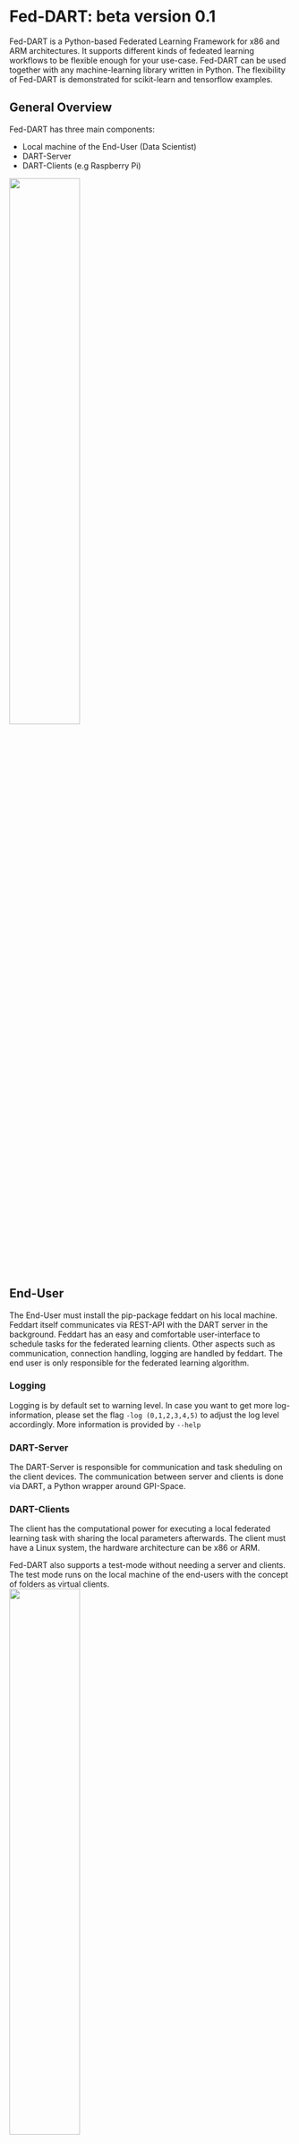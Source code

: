 # Fed-DART: beta version 0.1
Fed-DART is a Python-based Federated Learning Framework for x86 and ARM architectures. It supports different kinds of fedeated learning workflows to be flexible enough for your use-case.
Fed-DART can be used together with any machine-learning library written in Python. The flexibility of Fed-DART is demonstrated for scikit-learn and tensorflow examples.

## General Overview
Fed-DART has three main components:

* Local machine of the End-User (Data Scientist)
* DART-Server
* DART-Clients (e.g Raspberry Pi)
<img src="/images/general_workflow_feddart.png" width="50%" height="50%" />

## End-User

The End-User must install the pip-package feddart on his local machine.
Feddart itself communicates via REST-API with the DART server in the background.
Feddart has an easy and comfortable user-interface to schedule tasks for the federated learning clients.
Other aspects such as communication, connection handling, logging are handled by feddart. The end
user is only responsible for the federated learning algorithm.

### Logging
Logging is by default set to warning level. In case you want to get more log-information, please set the flag
``` -log (0,1,2,3,4,5) ``` to adjust the log level accordingly. More information is provided by ```--help```
### DART-Server
The DART-Server is responsible for communication and task sheduling on the client devices. The communication between
server and clients is done via DART, a Python wrapper around GPI-Space.

### DART-Clients
The client has the computational power for executing a local federated learning task with sharing the local parameters afterwards.
The client must have a Linux system, the hardware architecture can be x86 or ARM. 

Fed-DART also supports  a test-mode without needing a server and clients. The test mode runs on the local machine of the end-users
with the concept of folders as virtual clients.\
<img src="/images/test_workflow_feddart.png" width="50%" height="50%" />
 
## Test Environment with DART-Server and DART-Client as Docker-Container.
For experimental usage we recommend to use Docker. We provide a docker-compose file for automatically setting up the infrastructure. <br>
<img src="/images/docker_workflow_feddart.png" width="50%" height="50%" />
<br>
This will create a container for the DART-Server and two DART-Client containers.  
Following steps are needed: <br>
- cd docker/ 
- docker-compose build 
- docker-compose up -d (starts the infrastructure)
- docker-compose down (shut down the infrastructure after experiments)

**NOTE:** The used Docker-container are not optimized for security and size.

## Getting Started: Examples 
We have three simple examples to sketch the general workflow of Fed-DART usage.
All examples have two options
```python
python example_program -m test/real -ep 0
```
The option -m switch between test or real mode. The option -ep is needed for test mode to have an error probability. 
For the sake of brevity we look at the federated averaging example using MNIST dataset.
The code which runs on end user's local machine can be found in examples/federated_averaging.
Before executing the learning algorithm, end-user must initialize the WorkflowManager which 
is the user-interface to Fed-DART.
```python
from feddart.workflowManager import WorkflowManager
manager = WorkflowManager()
```
For some use-case, it's necessary that an initialization task is executed on every client device before any learning task.
In the current example, client must know the model structure before training the model itself (we only send 
the model's weights during learning process to the clients). Therefore the user can create an init task at the begining.
Fed-DART automatically sends this init task to clients, also to the ones connected later on, and checks if the init task was sucessfully executed on all clients before accepting new tasks. The server and server-known clients can 
be started through the function startFedDART.
```python
manager.createInitTask( parameterDict = {"model_structure": global_model.to_json()}
                      , filePath = "client_learning"
                      , executeFunction = "init"
                      )
manager.startFedDART( runtimeFile = "../serverFile.json" 
                    , maximal_numberDevices = 100
                    )
```
Fed-DART will support multiple federated learning workflows. In the current stage of development, we only support the case of sending tasks (taskType 1) to specific devices. The case of sending tasks to devices, which fulfills certain hardware requirements, will be included soon. <br>
To specify the parameterDict for the task, fetch the currently connected devices from the DART-server and set parameters.
```python
list_devices = manager.getAllDeviceNames()
parameterDict = {}
for idx, device in enumerate(list_devices):
	parameterDict[device] = { "global_model_weights": global_model_weights 
							, "batch_size": 10*idx + 8
							, "epochs": idx + 1 
							}
```
Afterwards start the task.
```python
handle = manager.startTask( taskType = 1 
                          , parameterDict = parameterDict
                          , filePath = "client_learning" 
                          , executeFunction = "learn"
                          )
while manager.getTaskStatus(handle) != manager.TASK_STATUS_FINISHED:
    time.sleep(3)
taskResult = manager.getTaskResult(handle) #return all results which are currently available

```
To execute this function we will now look on client side in the file client1/client_learning and the two functions
init and learn. To use these functions together with feddart you must decorate them with @feddart.
The init function has no return value. If an exception is thrown during the init task it will be automatically returned.

```python
from feddart.messageTranslator import feddart

@feddart
def init(model_structure):
    client_model = keras.models.model_from_json(model_structure)
    #then store it somewhere 

@feddart
def learn(global_model_weights, batch_size, epochs):
    cwd = os.path.dirname(os.path.abspath(__file__))
    client_model = keras.models.load_model(cwd + "/" + MODEL_NAME)
    client_model.compile( optimizer = "sgd", loss = "mse")
    client_model.set_weights(global_model_weights)
    x_train, y_train = get_mnist_train_data()
    client_model.fit( x_train
                    , y_train
                    , epochs = epochs
                    , batch_size = batch_size
                    )
    return client_model.get_weights()
```

## Using Fed-DART as pip package
To use feddart as pip package on your local machine cd into the repo and type
in the console
```python
pip install .
```
Afterwards you can integrate feddart in any project with from feddart.workflowManager import WorkflowManager.

## Functions in WorkflowManager
* Instantiation of WorkflowManager
```python
manager = WorkflowManager( testMode #True or False
                         , errorProbability #probability for throwing errors in test mode, set it atm to 0
                         )
```
* Creation of init task. Must be done before connecting to DART-server
```python
manager.createInitTask( parameterDict #dictionary with parameter names and values
                      , filePath #python file of executeFunction
                      , executeFunction #function which should be executed
                      )
```
* Connect to DART-Server
```python
manager.startFedDART( runtimeFile #settings how to connect to server
                    , deviceFile #devices, to which the server should connect
                    , maximal_numberDevices #maximal amount of devices for server
                    )
```

* Create a task. Fed-Dart will check the task requirements and accept the task if
  the requirements are fullfilled. A unique identifier is returned to the user. If this identifier 
  is equal to None the task wasn't accepted.
```python
handle = manager.startTask( taskType #atm only type one is supported
                          , parameterDict #dict of format { "device_one": {"para1": 5}
                                         #                , "device_two: {"para1": 10}}
                          , filePath #python file of executeFunction
                          , executeFunction #function which should be executed
                          )
```
* Get the status of a task by name. Result can be in "in queue", "in progress" or "finished"
```python
manager.getTaskStatus( handle) #return: "in queue", "in progresss" or "finished
```
* At any time we can get the results of the task. The return will be a list of
  task results from the already finished clients. To get more information about the API
  of the task results, we refer to the documentation "API of task results" below.
```python
manager.getTaskResult( handle) #return: list of task results
```

* Tasks can be removed from the DART-server (e.g. the task is finished). Already fetched 
  results from the server will be available locally (function will be implemented soon).
```python
manager.stopTask( handle) 
```

* remove Device from the DART-Server.
```python
manager.removeDevice(deviceName) 
```

* Get the name of all devices, which are connected to the DART-server.
```python
manager.getAllDeviceNames() 
```

* Get the name of all devices, which are new since the last call
  of manager.getAllDeviceNames.
```python
manager.getNewDeviceNames()
```

* Shut down the DART-server
```python
manager.stopFedDART() 
```
## API of task results
To access a task result we support multiple options as sketched in the hello world example.
* get duration of task and from which device
```python
taskResult.deviceName
taskResult.duration
```
* get the task results as list or dictionary
```python
taskResult.resultDict #format like {"result_0": 5, "result_1": 2 }
taskResult.resultList #format like [5,2]
```

## API of collection
For some use-cases like Personalized Federated Learning it makes sense to group 
certain devices to a collection for a better handling over different global learning rounds.
To create a collection call the workflowmanger with the property 
```python
manager.createCollection(["device_0", "device_1"])
```
together with a list of the device names.
Devices can be added or removed to a collection
```python
collection.addDevicebyName("device_3")
collection.removeDevicebyName("device_0")
```
A list with all active devices in a collection can 
be fetched with
```python
collection.ActiveDeviceNames
```

## Further remarks
Fed-DART is currently under development and therefore room for improvement.
If you have any issues, suggestions for new features or new example use-cases 
which can be integrated in our repo feel free to contact
nico.weber@itwm.fraunhofer.de.
We also have a Teams channel for announcing news regarding Fed-DART. If you want to 
join this channel, contact us.
